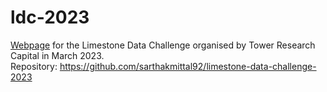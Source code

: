 # ldc-2023

[Webpage](https://sarthakmittal92.github.io/projects/spr23/ldc-2023/) for the Limestone Data Challenge organised by Tower Research Capital in March 2023.  
Repository: https://github.com/sarthakmittal92/limestone-data-challenge-2023